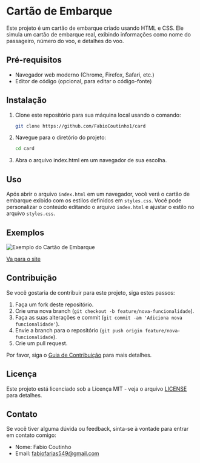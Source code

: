 # Cartão de Embarque

Este projeto é um cartão de embarque criado usando HTML e CSS. Ele simula um cartão de embarque real, exibindo informações como nome do passageiro, número do voo, e detalhes do voo.

## Pré-requisitos

- Navegador web moderno (Chrome, Firefox, Safari, etc.)
- Editor de código (opcional, para editar o código-fonte)

## Instalação

1. Clone este repositório para sua máquina local usando o comando:
   ```bash
   git clone https://github.com/FabioCoutinho1/card
2. Navegue para o diretório do projeto:
    ```bash
    cd card
3. Abra o arquivo index.html em um navegador de sua escolha.

## Uso

Após abrir o arquivo `index.html` em um navegador, você verá o cartão de embarque exibido com os estilos definidos em `styles.css`. Você pode personalizar o conteúdo editando o arquivo `index.html` e ajustar o estilo no arquivo `styles.css`.

## Exemplos

![Exemplo do Cartão de Embarque](assets/imagem-card.jpg)

[Va para o site]([text](https://fabiocoutinho1.github.io/card/))

## Contribuição

Se você gostaria de contribuir para este projeto, siga estes passos:

1. Faça um fork deste repositório.
2. Crie uma nova branch (`git checkout -b feature/nova-funcionalidade`).
3. Faça as suas alterações e commit (`git commit -am 'Adiciona nova funcionalidade'`).
4. Envie a branch para o repositório (`git push origin feature/nova-funcionalidade`).
5. Crie um pull request.

Por favor, siga o [Guia de Contribuição](docs/CONTRIBUTING.md) para mais detalhes.

## Licença

Este projeto está licenciado sob a Licença MIT - veja o arquivo [LICENSE](LICENSE) para detalhes.

## Contato

Se você tiver alguma dúvida ou feedback, sinta-se à vontade para entrar em contato comigo:

- Nome: Fabio Coutinho
- Email: fabiofarias549@gmail.com

